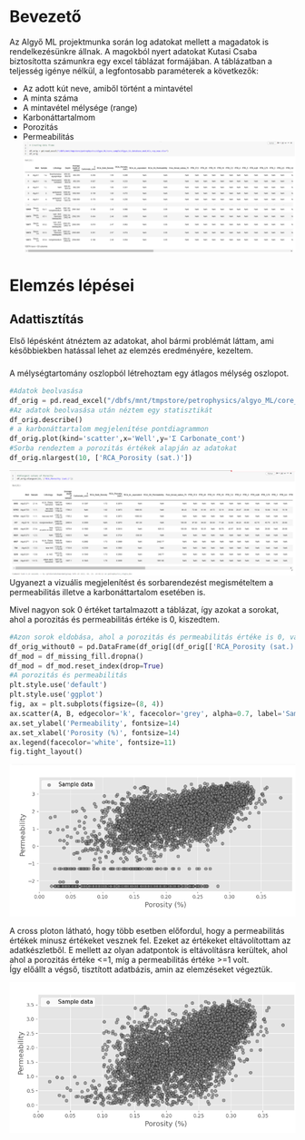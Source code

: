 # Bevezető
Az Algyő ML projektmunka során log adatokat mellett a magadatok is rendelkezésünkre állnak.
A magokból nyert adatokat Kutasi Csaba biztosította számunkra egy excel táblázat formájában.
A táblázatban a teljesség igénye nélkül, a legfontosabb paraméterek a következők:
-	Az adott kút neve, amiből történt a mintavétel
-	A minta száma
-	A mintavétel mélysége (range)
-	Karbonáttartalmom
-	Porozitás
-	Permeabilitás
![A magadatokat tartalmazó táblázat](magadatok_pics\tablazat.PNG)

# Elemzés lépései
## Adattisztítás
Első lépésként átnéztem az adatokat, ahol bármi problémát láttam, ami későbbiekben hatással lehet az elemzés eredményére, kezeltem.

### 
A mélységtartomány oszlopból létrehoztam egy átlagos mélység oszlopot. 

```Python
#Adatok beolvasása
df_orig = pd.read_excel("/dbfs/mnt/tmpstore/petrophysics/algyo_ML/core_sample/Algyo_CA_database_mod_KCs_rep_new.xlsx")
#Az adatok beolvasása után néztem egy statisztikát
df_orig.describe()
# a karbonáttartalom megjelenítése pontdiagrammon
df_orig.plot(kind='scatter',x='Well',y='Ʃ Carbonate_cont')
#Sorba rendeztem a porozitás értékek alapján az adatokat
df_orig.nlargest(10, ['RCA_Porosity (sat.)'])
```
![A 10legnagyobb porozitású magadat](magadatok_pics\largest_porosity.png)
Ugyanezt a vizuális megjelenítést és sorbarendezést megismételtem a permeabilitás illetve a karbonáttartalom esetében is.

Mivel nagyon sok 0 értéket tartalmazott a táblázat, így azokat a sorokat, ahol a porozitás és permeabilitás értéke is 0, kiszedtem.
```Python
#Azon sorok eldobása, ahol a porozitás és permeabilitás értéke is 0, vagy Nan
df_orig_without0 = pd.DataFrame(df_orig[(df_orig[['RCA_Porosity (sat.)','RCA_Oil_Permeability']] != 0).all(axis=1)])
df_mod = df_missing_fill.dropna()
df_mod = df_mod.reset_index(drop=True)
#A porozitás és permeabilitás 
plt.style.use('default')
plt.style.use('ggplot')
fig, ax = plt.subplots(figsize=(8, 4))
ax.scatter(A, B, edgecolor='k', facecolor='grey', alpha=0.7, label='Sample data')
ax.set_ylabel('Permeability', fontsize=14)
ax.set_xlabel('Porosity (%)', fontsize=14)
ax.legend(facecolor='white', fontsize=11)
fig.tight_layout()
```
![Porozitás-Permeabilitás crossplot](magadatok_pics\Por_Perm_cp.png)

A cross ploton látható, hogy több esetben előfordul, hogy a permeabilitás értékek minusz értékeket vesznek fel. Ezeket az értékeket eltávolítottam az adatkészletből. E mellett az olyan adatpontok is eltávolításra kerültek, ahol ahol a porozitás értéke <=1, míg a permeabilitás értéke >=1 volt.  
Így előállt a végső, tisztított adatbázis, amin az elemzéseket végeztük.

![Porozitás-Permeabilitás crossplot](magadatok_pics\cleaned_database.png)

